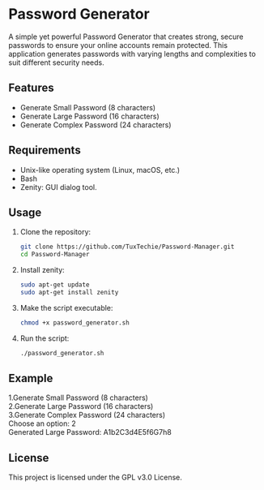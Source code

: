 # Password Generator

A simple yet powerful Password Generator that creates strong, secure passwords to ensure your online accounts remain protected. This application generates passwords with varying lengths and complexities to suit different security needs.

## Features
- Generate Small Password (8 characters)
- Generate Large Password (16 characters)
- Generate Complex Password (24 characters)

## Requirements
- Unix-like operating system (Linux, macOS, etc.)
- Bash
- Zenity: GUI dialog tool.

## Usage
1. Clone the repository:
    ```sh
    git clone https://github.com/TuxTechie/Password-Manager.git
    cd Password-Manager
    ```
2. Install zenity:
   ```sh
   sudo apt-get update
   sudo apt-get install zenity
   ```
2. Make the script executable:
    ```sh
    chmod +x password_generator.sh
    ```
3. Run the script:
    ```sh
    ./password_generator.sh
    ```

## Example
1.Generate Small Password (8 characters) <br>
2.Generate Large Password (16 characters) <br>
3.Generate Complex Password (24 characters) <br>
Choose an option: 2 <br>
Generated Large Password: A1b2C3d4E5f6G7h8

## License
This project is licensed under the GPL v3.0 License.
